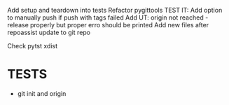 Add setup and teardown into tests
Refactor pygittools
TEST IT: Add option to manually push if push with tags failed
Add UT: origin not reached - release properly but proper erro should be printed
Add new files after repoassist update to git repo

Check pytst xdist

# TESTS
- git init and origin
